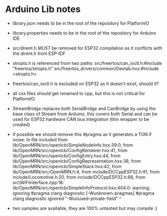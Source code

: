 # Arduino Lib notes

- library.json needs to be in the root of the repository for PlatformIO
- library.properties needs to be in the root of the repository for Arduino IDE

- src/dirent.h *MUST* be removed for ESP32 compilation as it conflicts with the dirent.h from ESP-IDF

- stropts.h is referenced from two paths:
src/freertos/can_ioctl.h:#include "freertos/stropts.h"
src/freertos_drivers/common/Devtab.hxx:#include <stropts.h>

- freertos/can_ioctl.h is excluded on ESP32 as it doesn't exist, should it?

- all cxx files should get renamed to cpp, but this is not critical for PlatformIO.

- StreamBridge replaces both SerialBridge and CanBridge by using the base class of
Stream from Arduino, this covers both Serial and can be used for ESP32 hardware
CAN bus integration (thin wrapper to be created)

- if possible we should remove this #pragma as it generates a TON if noise:
In file included from lib/OpenMRN/src/openlcb/SimpleNodeInfo.hxx:39:0,
from lib/OpenMRN/src/openlcb/ConfigRenderer.hxx:41,
from lib/OpenMRN/src/openlcb/ConfigEntry.hxx:44,
from lib/OpenMRN/src/openlcb/ConfigRepresentation.hxx:38,
from lib/OpenMRN/src/openlcb/SimpleStack.hxx:42,
from lib/OpenMRN/src/OpenMRN.h:4,
from include/DCCppESP32.h:91,
from include/Locomotive.h:20,
from include/DCCppESP32.h:88,
from src\WiFiInterface.cpp:18:
lib/OpenMRN/src/openlcb/SimpleInfoProtocol.hxx:404:0: warning: ignoring #pragma clang diagnostic [-Wunknown-pragmas]
#pragma clang diagnostic ignored "-Wunused-private-field"
^

- two samples are available, they are 100% untested but may compile :)